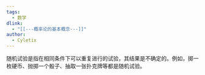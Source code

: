 ```yaml
---
tags:
  - 数学
dlink:
  - "[[---概率论的基本概念---]]"
author:
  - Cyletix
---
```

随机试验是指在相同条件下可以重复进行的试验，其结果是不确定的。例如，掷一枚硬币、抛掷一个骰子、抽取一张扑克牌等都是随机试验。
